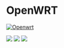 # OpenWRT
[![Openwrt](https://github.com/xpfoxs/OpenWRT/actions/workflows/OpenWRT.yml/badge.svg?branch=main)](https://github.com/xpfoxs/OpenWRT/actions/workflows/OpenWRT.yml)

![](https://github.com/xiaotan8/Openwrt-actions/workflows/Openwrt-AutoBuild/badge.svg)
![](https://img.shields.io/github/downloads/xpfoxs/OpenWRT/total)
![](https://img.shields.io/github/v/release/xpfoxs/OpenWRT)
